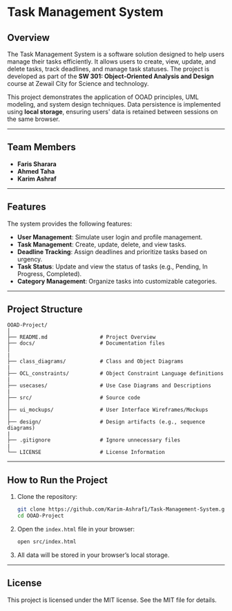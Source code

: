 # **Task Management System**

## **Overview**
The Task Management System is a software solution designed to help users manage their tasks efficiently. It allows users to create, view, update, and delete tasks, track deadlines, and manage task statuses. The project is developed as part of the **SW 301: Object-Oriented Analysis and Design** course at Zewail City for Science and technology.

This project demonstrates the application of OOAD principles, UML modeling, and system design techniques. Data persistence is implemented using **local storage**, ensuring users' data is retained between sessions on the same browser.

---

## **Team Members**
- **Faris Sharara** 
- **Ahmed Taha** 
- **Karim Ashraf** 

---

## **Features**
The system provides the following features:
- **User Management**: Simulate user login and profile management.
- **Task Management**: Create, update, delete, and view tasks.
- **Deadline Tracking**: Assign deadlines and prioritize tasks based on urgency.
- **Task Status**: Update and view the status of tasks (e.g., Pending, In Progress, Completed).
- **Category Management**: Organize tasks into customizable categories.

---


## **Project Structure**
```plaintext
OOAD-Project/  
│  
├── README.md                 # Project Overview  
├── docs/                     # Documentation files  
│  
| 
├── class_diagrams/           # Class and Object Diagrams
|
├── OCL_constraints/          # Object Constraint Language definitions  
|
├── usecases/                 # Use Case Diagrams and Descriptions
|
├── src/                      # Source code  
│  
├── ui_mockups/               # User Interface Wireframes/Mockups  
│
├── design/                   # Design artifacts (e.g., sequence diagrams)
|
├── .gitignore                # Ignore unnecessary files
|
└── LICENSE                   # License Information  
```

---

## **How to Run the Project**
1. Clone the repository:
   ```bash
   git clone https://github.com/Karim-Ashraf1/Task-Management-System.git
   cd OOAD-Project
   ```
2. Open the `index.html` file in your browser:
   ```bash
   open src/index.html
   ```
3. All data will be stored in your browser’s local storage.


---


## **License**
This project is licensed under the MIT license. See the MIT file for details.
